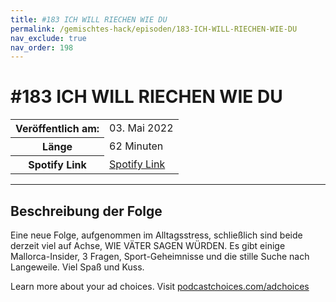```yaml
---
title: #183 ICH WILL RIECHEN WIE DU
permalink: /gemischtes-hack/episoden/183-ICH-WILL-RIECHEN-WIE-DU
nav_exclude: true
nav_order: 198
---
```


# #183 ICH WILL RIECHEN WIE DU
<table class="resp-table dcf-table dcf-table-responsive dcf-table-bordered dcf-table-striped dcf-w-100%">
                    <tbody>
                        <tr>
                            <th scope="row">Veröffentlich am:</th>
                            <td data-label="Veröffentlich am:">03. Mai 2022</td>
                        </tr>
                        <tr>
                            <th scope="row">Länge </th>
                            <td data-label="Länge ">62 Minuten</td>
                        </tr><tr>
                                <th scope="row">Spotify Link</th>
                                <td data-label="Spotify Link"><a href="https://open.spotify.com/episode/13xhWK9sEJn10SdlSTvByW">Spotify Link</a></td>
                            </tr></tbody>
                </table>

***

## Beschreibung der Folge

<div>
<p>Eine neue Folge, aufgenommen im Alltagsstress, schließlich sind beide derzeit viel auf Achse, WIE VÄTER SAGEN WÜRDEN. Es gibt einige Mallorca-Insider, 3 Fragen, Sport-Geheimnisse und die stille Suche nach Langeweile. Viel Spaß und Kuss.</p><p> </p><p>Learn more about your ad choices. Visit <a href="https://podcastchoices.com/adchoices" rel="nofollow">podcastchoices.com/adchoices</a></p>  
</div>

